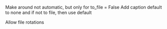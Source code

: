 
Make around not automatic, but only for to_file = False
Add caption default to none and if not to file, then use default

Allow file rotations

